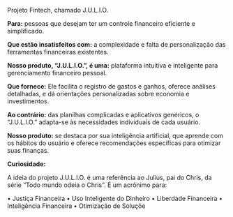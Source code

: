 Projeto Fintech, chamado J.U.L.I.O.
<br/>

<p><strong>Para:</strong> pessoas que desejam ter um controle financeiro eficiente e simplificado.</p>

<p><strong>Que estão insatisfeitos com:</strong> a complexidade e falta de personalização das ferramentas 
financeiras existentes.</p>

<p><strong>Nosso produto, “J.U.L.I.O.”, é uma:</strong> plataforma intuitiva e inteligente para gerenciamento 
financeiro pessoal.</p>

<p><strong>Que fornece:</strong> Ele facilita o registro de gastos e ganhos, oferece análises detalhadas, e dá 
orientações personalizadas sobre economia e investimentos.</p>

<p><strong>Ao contrário:</strong> das planilhas complicadas e aplicativos genéricos, o “J.U.L.I.O.” adapta-se às 
necessidades individuais de cada usuário.</p>

<p><strong>Nosso produto:</strong> se destaca por sua inteligência artificial, que aprende com os hábitos do 
usuário e oferece recomendações específicas para otimizar suas finanças.</p>

<p><strong>Curiosidade:</strong></p>
<p>A ideia do projeto J.U.L.I.O. é uma referência ao Julius, pai do Chris, da série “Todo mundo 
odeia o Chris”. É um acrônimo para:</p>
• Justiça Financeira
• Uso Inteligente do Dinheiro
• Liberdade Financeira
• Inteligência Financeira
• Otimização de Soluçõe
